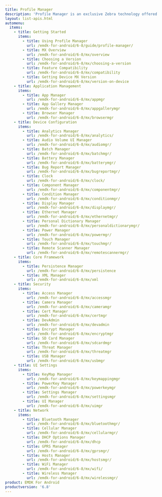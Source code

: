 ```yaml
---
title: Profile Manager
description: 'Profile Manager is an exclusive Zebra technology offered within the EMDK IDE, providing a GUI-based development tool for accessing many of the features provided by Zebra devices. Profile Manager generates the required code automatically, resulting in reduced development time, less coding effort and fewer errors.'
layout: list-apis.html
automenu:
  items:
    - title: Getting Started
      items:
        - title: Using Profile Manager
          url: /emdk-for-android/6-8/guide/profile-manager/
        - title: MX Overview
          url: /emdk-for-android/6-8/mx/overview
        - title: Choosing a Version
          url: /emdk-for-android/6-8/mx/choosing-a-version
        - title: Feature Compatibility
          url: /emdk-for-android/6-8/mx/compatibility
        - title: Getting Device MX Version
          url: /emdk-for-android/6-8/mx/version-on-device
    - title: Application Management
      items:
        - title: App Manager
          url: /emdk-for-android/6-8/mx/appmgr
        - title: App Gallery Manager
          url: /emdk-for-android/6-8/mx/appgallerymgr
        - title: Browser Manager
          url: /emdk-for-android/6-8/mx/browsermgr
    - title: Device Configuration
      items:
        - title: Analytics Manager
          url: /emdk-for-android/6-8/mx/analytics/
        - title: Audio Volume UI Manager
          url: /emdk-for-android/6-8/mx/audiomgr/
        - title: Batch Manager
          url: /emdk-for-android/6-8/mx/batchmgr/
        - title: Battery Manager
          url: /emdk-for-android/6-8/mx/batterymgr/
        - title: Bug Report Manager
          url: /emdk-for-android/6-8/mx/bugreportmgr/
        - title: Clock
          url: /emdk-for-android/6-8/mx/clock/
        - title: Component Manager
          url: /emdk-for-android/6-8/mx/componentmgr/
        - title: Condition Manager
          url: /emdk-for-android/6-8/mx/conditionmgr/
        - title: Display Manager
          url: /emdk-for-android/6-8/mx/displaymgr/
        - title: Ethernet Manager
          url: /emdk-for-android/6-8/mx/ethernetmgr/
        - title: Personal Dictionary Manager
          url: /emdk-for-android/6-8/mx/personaldictionarymgr/
        - title: Power Manager
          url: /emdk-for-android/6-8/mx/powermgr/
        - title: Touch Manager
          url: /emdk-for-android/6-8/mx/touchmgr/
        - title: Remote Scanner Manager
          url: /emdk-for-android/6-8/mx/remotescannermgr/
    - title: Core Framework
      items:
        - title: Persistence Manager
          url: /emdk-for-android/6-8/mx/persistence
        - title: XML Manager
          url: /emdk-for-android/6-8/mx/xml
    - title: Security
      items:
        - title: Access Manager
          url: /emdk-for-android/6-8/mx/accessmgr
        - title: Camera Manager
          url: /emdk-for-android/6-8/mx/cameramgr
        - title: Cert Manager
          url: /emdk-for-android/6-8/mx/certmgr
        - title: DevAdmin
          url: /emdk-for-android/6-8/mx/devadmin
        - title: Encrypt Manager
          url: /emdk-for-android/6-8/mx/encryptmgr
        - title: SD Card Manager
          url: /emdk-for-android/6-8/mx/sdcardmgr
        - title: Threat Manager
          url: /emdk-for-android/6-8/mx/threatmgr
        - title: USB Manager
          url: /emdk-for-android/6-8/mx/usbmgr
    - title: UI Settings
      items:
        - title: KeyMap Manager
          url: /emdk-for-android/6-8/mx/keymappingmgr
        - title: PowerKey Manager
          url: /emdk-for-android/6-8/mx/powerkeymgr
        - title: Settings Manager
          url: /emdk-for-android/6-8/mx/settingsmgr
        - title: UI Manager
          url: /emdk-for-android/6-8/mx/uimgr
    - title: Network
      items:
        - title: Bluetooth Manager
          url: /emdk-for-android/6-8/mx/bluetoothmgr/
        - title: Cellular Manager
          url: /emdk-for-android/6-8/mx/cellularmgr/
        - title: DHCP Options Manager
          url: /emdk-for-android/6-8/mx/dhcp
        - title: GPRS Manager
          url: /emdk-for-android/6-8/mx/gprsmgr/
        - title: Hosts Manager
          url: /emdk-for-android/6-8/mx/hostsmgr/
        - title: WiFi Manager
          url: /emdk-for-android/6-8/mx/wifi/
        - title: Wireless Manager
          url: /emdk-for-android/6-8/mx/wirelessmgr/
product: EMDK For Android
productversion: '6.8'
---
```

<!-- 4/24/18: 

DataWedge configuration through Profile Manager Data Capture was terminated in 6.8. 
All functions are now available through DW intent APIs 

All guides below were updated with a note to that effect. 

    - title: Data Capture
      items:
        - title: Activity Selection
          url: /emdk-for-android/6-8/mx/data-capture/activity
        - title: Barcode Input
          url: /emdk-for-android/6-8/mx/data-capture/barcode
        - title: Data Capture Plus
          url: /emdk-for-android/6-8/mx/data-capture/data-capture-plus
        - title: Int Output
          url: /emdk-for-android/6-8/mx/data-capture/intent
        - title: IP Output
          url: /emdk-for-android/6-8/mx/data-capture/IP
        - title: Keystroke Output
          url: /emdk-for-android/6-8/mx/data-capture/keystroke
        - title: MSR Input
          url: /emdk-for-android/6-8/mx/data-capture/msr


 -->